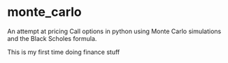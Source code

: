# monte_carlo
An attempt at pricing Call options in python using Monte Carlo simulations and the Black Scholes formula.

This is my first time doing finance stuff
